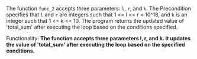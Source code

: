 The function `func_2` accepts three parameters: `l`, `r`, and `k`. The Precondition specifies that `l` and `r` are integers such that 1 <= l <= r < 10^18, and `k` is an integer such that 1 <= k <= 10. The program returns the updated value of 'total_sum' after executing the loop based on the conditions specified. 

Functionality: **The function accepts three parameters l, r, and k. It updates the value of 'total_sum' after executing the loop based on the specified conditions.**